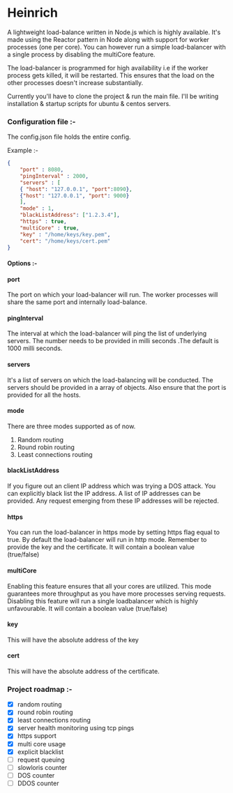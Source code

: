 # Heinrich

A lightweight load-balance written in Node.js which is highly available. It's made using the Reactor pattern in Node along with support for worker processes (one per core). You can however run a simple load-balancer with a single process by disabling the multiCore feature.

The load-balancer is programmed for high availability i.e if the worker process gets killed, it will be restarted. This ensures that the load on the other processes doesn't increase substantially.

Currently you'll have to clone the project & run the main file. I'll be writing installation & startup scripts for ubuntu & centos servers.

### Configuration file :-
The config.json file holds the entire config.

Example :-
```json
{
    "port" : 8080,
    "pingInterval" : 2000,
    "servers" : [
    { "host": "127.0.0.1", "port":8090},
    {"host": "127.0.0.1", "port": 9000}
    ],
    "mode" : 1,
    "blackListAddress": ["1.2.3.4"],
    "https" : true,
    "multiCore" : true,
    "key" : "/home/keys/key.pem",
    "cert": "/home/keys/cert.pem"
}
```
#### Options :-
#### port
The port on which your load-balancer will run. The worker processes will share the same port and internally load-balance.

#### pingInterval
The interval at which the load-balancer will ping the list of underlying  servers. The number needs to be provided in milli seconds .The default is 1000 milli seconds.

#### servers
It's a list of servers on which the load-balancing will be conducted. The servers should be provided in a array of objects. Also ensure that the port is provided for all the hosts.

#### mode
There are three modes supported as of now.

 1.  Random routing
 2.  Round robin routing
 3.  Least connections routing


####    blackListAddress
If you figure out an client IP address which was trying a DOS attack. You can explicitly black list the IP address. A list of IP addresses can be provided. Any request emerging from these IP addresses will be rejected.

#### https
You can run the load-balancer in https mode by setting https flag equal to true. By default the load-balancer will run in http mode.
Remember to provide the key and the certificate. It will contain a boolean value (true/false)

#### multiCore
Enabling this feature ensures that all your cores are utilized. This mode guarantees more throughput as you have more processes serving requests. Disabling this feature will run a single loadbalancer which is highly unfavourable. It will contain a boolean value (true/false)

#### key
This will have the absolute address of the key

#### cert
This will have the absolute address of the certificate.


### Project roadmap :-

- [x] random routing
- [x] round robin routing
- [x] least connections routing
- [x] server health monitoring using tcp pings
- [x] https support
- [x] multi core usage
- [x] explicit blacklist
- [ ] request queuing
- [ ] slowloris counter
- [ ] DOS counter
- [ ] DDOS counter